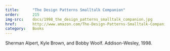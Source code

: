 ```yaml
---
title:      "The Design Patterns Smalltalk Companion"
order:      215
img-src:    docs/1998_the_design_patterns_smalltalk_companion.jpg
href:       http://www.amazon.com/The-Design-Patterns-Smalltalk-Companion/dp/0201184621
category:   Books
---
```

Sherman Alpert, Kyle Brown, and Bobby Woolf. Addison-Wesley, 1998.
